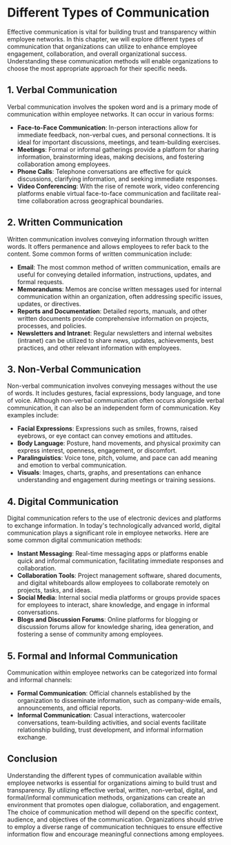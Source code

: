 Different Types of Communication
=========================================

Effective communication is vital for building trust and transparency within employee networks. In this chapter, we will explore different types of communication that organizations can utilize to enhance employee engagement, collaboration, and overall organizational success. Understanding these communication methods will enable organizations to choose the most appropriate approach for their specific needs.

**1. Verbal Communication**
---------------------------

Verbal communication involves the spoken word and is a primary mode of communication within employee networks. It can occur in various forms:

* **Face-to-Face Communication**: In-person interactions allow for immediate feedback, non-verbal cues, and personal connections. It is ideal for important discussions, meetings, and team-building exercises.
* **Meetings**: Formal or informal gatherings provide a platform for sharing information, brainstorming ideas, making decisions, and fostering collaboration among employees.
* **Phone Calls**: Telephone conversations are effective for quick discussions, clarifying information, and seeking immediate responses.
* **Video Conferencing**: With the rise of remote work, video conferencing platforms enable virtual face-to-face communication and facilitate real-time collaboration across geographical boundaries.

**2. Written Communication**
----------------------------

Written communication involves conveying information through written words. It offers permanence and allows employees to refer back to the content. Some common forms of written communication include:

* **Email**: The most common method of written communication, emails are useful for conveying detailed information, instructions, updates, and formal requests.
* **Memorandums**: Memos are concise written messages used for internal communication within an organization, often addressing specific issues, updates, or directives.
* **Reports and Documentation**: Detailed reports, manuals, and other written documents provide comprehensive information on projects, processes, and policies.
* **Newsletters and Intranet**: Regular newsletters and internal websites (intranet) can be utilized to share news, updates, achievements, best practices, and other relevant information with employees.

**3. Non-Verbal Communication**
-------------------------------

Non-verbal communication involves conveying messages without the use of words. It includes gestures, facial expressions, body language, and tone of voice. Although non-verbal communication often occurs alongside verbal communication, it can also be an independent form of communication. Key examples include:

* **Facial Expressions**: Expressions such as smiles, frowns, raised eyebrows, or eye contact can convey emotions and attitudes.
* **Body Language**: Posture, hand movements, and physical proximity can express interest, openness, engagement, or discomfort.
* **Paralinguistics**: Voice tone, pitch, volume, and pace can add meaning and emotion to verbal communication.
* **Visuals**: Images, charts, graphs, and presentations can enhance understanding and engagement during meetings or training sessions.

**4. Digital Communication**
----------------------------

Digital communication refers to the use of electronic devices and platforms to exchange information. In today's technologically advanced world, digital communication plays a significant role in employee networks. Here are some common digital communication methods:

* **Instant Messaging**: Real-time messaging apps or platforms enable quick and informal communication, facilitating immediate responses and collaboration.
* **Collaboration Tools**: Project management software, shared documents, and digital whiteboards allow employees to collaborate remotely on projects, tasks, and ideas.
* **Social Media**: Internal social media platforms or groups provide spaces for employees to interact, share knowledge, and engage in informal conversations.
* **Blogs and Discussion Forums**: Online platforms for blogging or discussion forums allow for knowledge sharing, idea generation, and fostering a sense of community among employees.

**5. Formal and Informal Communication**
----------------------------------------

Communication within employee networks can be categorized into formal and informal channels:

* **Formal Communication**: Official channels established by the organization to disseminate information, such as company-wide emails, announcements, and official reports.
* **Informal Communication**: Casual interactions, watercooler conversations, team-building activities, and social events facilitate relationship building, trust development, and informal information exchange.

Conclusion
----------

Understanding the different types of communication available within employee networks is essential for organizations aiming to build trust and transparency. By utilizing effective verbal, written, non-verbal, digital, and formal/informal communication methods, organizations can create an environment that promotes open dialogue, collaboration, and engagement. The choice of communication method will depend on the specific context, audience, and objectives of the communication. Organizations should strive to employ a diverse range of communication techniques to ensure effective information flow and encourage meaningful connections among employees.
